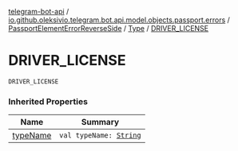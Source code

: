 [telegram-bot-api](../../../index.md) / [io.github.oleksivio.telegram.bot.api.model.objects.passport.errors](../../index.md) / [PassportElementErrorReverseSide](../index.md) / [Type](index.md) / [DRIVER_LICENSE](./-d-r-i-v-e-r_-l-i-c-e-n-s-e.md)

# DRIVER_LICENSE

`DRIVER_LICENSE`

### Inherited Properties

| Name | Summary |
|---|---|
| [typeName](type-name.md) | `val typeName: `[`String`](https://kotlinlang.org/api/latest/jvm/stdlib/kotlin/-string/index.html) |
